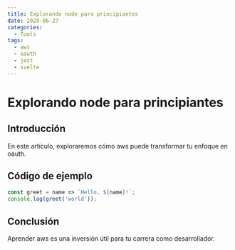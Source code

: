 ```yaml
---
title: Explorando node para principiantes
date: 2028-06-27
categories:
  - Tools
tags:
  - aws
  - oauth
  - jest
  - svelte
---
```


# Explorando node para principiantes

## Introducción

En este artículo, exploraremos cómo aws puede transformar tu enfoque en oauth.

## Código de ejemplo

```javascript
const greet = name => `Hello, ${name}!`;
console.log(greet('world'));
```

## Conclusión

Aprender aws es una inversión útil para tu carrera como desarrollador.